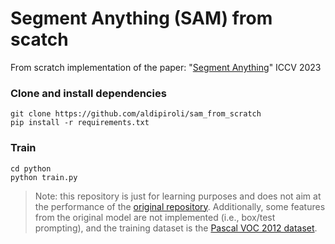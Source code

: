 # Segment Anything (SAM) from scatch 
From scratch implementation of the paper: "[Segment Anything](https://arxiv.org/abs/2304.02643)" ICCV 2023

### Clone and install dependencies
``` 
git clone https://github.com/aldipiroli/sam_from_scratch
pip install -r requirements.txt
``` 
### Train 
``` 
cd python 
python train.py
```

> Note: this repository is just for learning purposes and does not aim at the performance of the [original repository](https://github.com/facebookresearch/segment-anything). Additionally, some features from the original model are not implemented (i.e., box/test prompting), and the training dataset is the [Pascal VOC 2012 dataset](https://cocodataset.org/index.htm#home).
